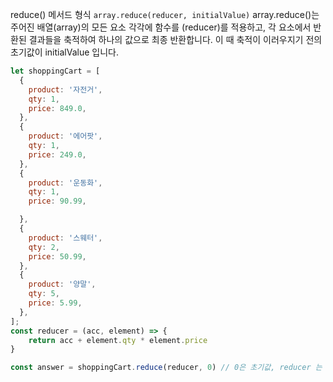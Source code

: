 reduce() 메서드 형식
`array.reduce(reducer, initialValue)`
array.reduce()는 주어진 배열(array)의 모든 요소 각각에 함수를 (reducer)를 적용하고, 각 요소에서 반환된 결과들을 축적하여 하나의 값으로 최종 반환합니다.
이 때 축적이 이러우지기 전의 초기값이 initialValue 입니다.

```javascript
let shoppingCart = [
  {
    product: '자전거',
    qty: 1,
    price: 849.0,
  },
  {
    product: '에어팟',
    qty: 1,
    price: 249.0,
  },
  {
    product: '운동화',
    qty: 1,
    price: 90.99,

  },
  {
    product: '스웨터',
    qty: 2,
    price: 50.99,
  },
  {
    product: '양말',
    qty: 5,
    price: 5.99,
  },
];
const reducer = (acc, element) => {
	return acc + element.qty * element.price
}

const answer = shoppingCart.reduce(reducer, 0) // 0은 초기값, reducer 는 적용할 함수

```